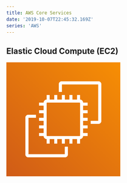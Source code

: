 ```yaml
---
title: AWS Core Services
date: '2019-10-07T22:45:32.169Z'
series: 'AWS'
---
```


## Elastic Cloud Compute (EC2)

![Amazon EC2](../../assets/aws/amazon-ec2.png)